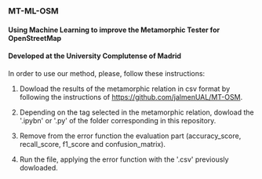 ### MT-ML-OSM

#### Using Machine Learning to improve the Metamorphic Tester for OpenStreetMap
#### Developed at the University Complutense of Madrid

In order to use our method, please, follow these instructions:

1) Dowload the results of the metamorphic relation in csv format by following the instructions of https://github.com/jalmenUAL/MT-OSM. 

2) Depending on the tag selected in the metamorphic relation, dowload the '.ipybn' or '.py' of the folder corresponding in this repository.  

3) Remove from the error function the evaluation part (accuracy_score, recall_score, f1_score and confusion_matrix). 

4) Run the file, applying the error function with the '.csv' previously dowloaded. 
